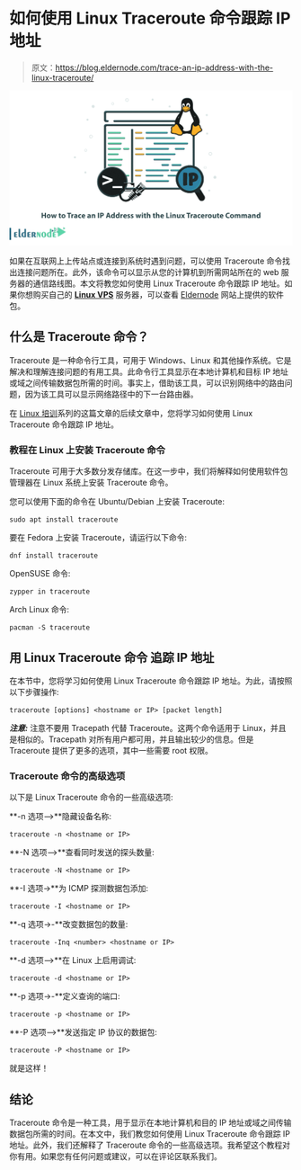 # 如何使用 Linux Traceroute 命令跟踪 IP 地址

> 原文：<https://blog.eldernode.com/trace-an-ip-address-with-the-linux-traceroute/>

![How to Trace an IP Address with the Linux Traceroute Command](img/13fc492f38703e3c363f113b31e4593a.png)

如果在互联网上上传站点或连接到系统时遇到问题，可以使用 Traceroute 命令找出连接问题所在。此外，该命令可以显示从您的计算机到所需网站所在的 web 服务器的通信路线图。本文将教您如何使用 Linux Traceroute 命令跟踪 IP 地址。如果你想购买自己的 [**Linux VPS**](https://eldernode.com/linux-vps/) 服务器，可以查看 [Eldernode](https://eldernode.com/) 网站上提供的软件包。

## **什么是 Traceroute 命令？**

Traceroute 是一种命令行工具，可用于 Windows、Linux 和其他操作系统。它是解决和理解连接问题的有用工具。此命令行工具显示在本地计算机和目标 IP 地址或域之间传输数据包所需的时间。事实上，借助该工具，可以识别网络中的路由问题，因为该工具可以显示网络路径中的下一台路由器。

在 [Linux 培训](https://blog.eldernode.com/tag/linux/)系列的这篇文章的后续文章中，您将学习如何使用 Linux Traceroute 命令跟踪 IP 地址。

### **教程在 Linux 上安装 Traceroute 命令**

Traceroute 可用于大多数分发存储库。在这一步中，我们将解释如何使用软件包管理器在 Linux 系统上安装 Traceroute 命令。

您可以使用下面的命令在 Ubuntu/Debian 上安装 Traceroute:

```
sudo apt install traceroute
```

要在 Fedora 上安装 Traceroute，请运行以下命令:

```
dnf install traceroute
```

OpenSUSE 命令:

```
zypper in traceroute
```

Arch Linux 命令:

```
pacman -S traceroute
```

## **用 Linux Traceroute 命令** 追踪 IP 地址

在本节中，您将学习如何使用 Linux Traceroute 命令跟踪 IP 地址。为此，请按照以下步骤操作:

```
traceroute [options] <hostname or IP> [packet length]
```

***注意:*** 注意不要用 Tracepath 代替 Traceroute。这两个命令适用于 Linux，并且是相似的。Tracepath 对所有用户都可用，并且输出较少的信息。但是 Traceroute 提供了更多的选项，其中一些需要 root 权限。

### **Traceroute 命令的高级选项**

以下是 Linux Traceroute 命令的一些高级选项:

**-n 选项—>**隐藏设备名称:

```
traceroute -n <hostname or IP>
```

**-N 选项—>**查看同时发送的探头数量:

```
traceroute -N <hostname or IP>
```

**-I 选项->**为 ICMP 探测数据包添加:

```
traceroute -I <hostname or IP>
```

**-q 选项->-**改变数据包的数量:

```
traceroute -Inq <number> <hostname or IP>
```

**-d 选项—>**在 Linux 上启用调试:

```
traceroute -d <hostname or IP>
```

**-p 选项->-**定义查询的端口:

```
traceroute -p <hostname or IP>
```

**-P 选项—>**发送指定 IP 协议的数据包:

```
traceroute -P <hostname or IP>
```

就是这样！

## 结论

Traceroute 命令是一种工具，用于显示在本地计算机和目的 IP 地址或域之间传输数据包所需的时间。在本文中，我们教您如何使用 Linux Traceroute 命令跟踪 IP 地址。此外，我们还解释了 Traceroute 命令的一些高级选项。我希望这个教程对你有用。如果您有任何问题或建议，可以在评论区联系我们。